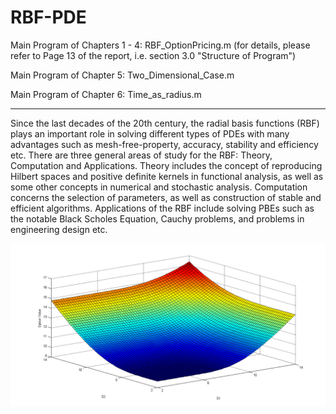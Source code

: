 # RBF-PDE

Main Program of Chapters 1 - 4: RBF_OptionPricing.m
(for details, please refer to Page 13 of the report, i.e. section 3.0 "Structure of Program")

Main Program of Chapter 5: Two_Dimensional_Case.m

Main Program of Chapter 6: Time_as_radius.m

-----------------------------------------------------------------

Since the last decades of the 20th century, the radial basis functions (RBF) plays an important role in solving different types of PDEs with many advantages such as mesh-free-property, accuracy, stability and efficiency etc. There are three general areas of study for the RBF: Theory, Computation and Applications. Theory includes the concept of reproducing Hilbert spaces and positive definite kernels in functional analysis, as well as some other concepts in numerical and stochastic analysis. Computation concerns the selection of parameters, as well as construction of stable and efficient algorithms. Applications of the RBF include solving PBEs such as the notable Black Scholes Equation, Cauchy problems, and problems in engineering design etc.

![2-D European Rainbow Call Option][1]

  [1]: https://github.com/lanstonchu/RBF-PDE/blob/master/2-D%20European%20Rainbow%20Call%20Option.png?raw=true
